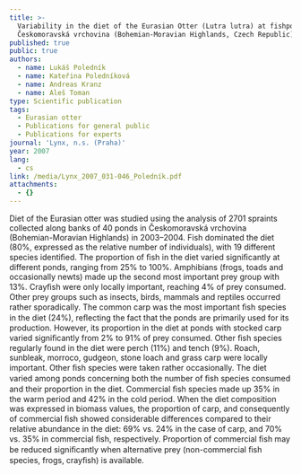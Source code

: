 ```yaml
---
title: >-
  Variability in the diet of the Eurasian Otter (Lutra lutra) at fishponds in
  Českomoravská vrchovina (Bohemian-Moravian Highlands, Czech Republic)
published: true
public: true
authors:
  - name: Lukáš Poledník
  - name: Kateřina Poledníková
  - name: Andreas Kranz
  - name: Aleš Toman
type: Scientific publication
tags:
  - Eurasian otter
  - Publications for general public
  - Publications for experts
journal: 'Lynx, n.s. (Praha)'
year: 2007
lang:
  - cs
link: /media/Lynx_2007_031-046_Poledník.pdf
attachments:
  - {}
---
```

Diet of the Eurasian otter was studied using the analysis of 2701 spraints collected along banks of 40 ponds in Českomoravská vrchovina (Bohemian-Moravian Highlands) in 2003–2004. Fish dominated the diet (80%, expressed as the relative number of individuals), with 19 different species identiﬁed. The proportion of ﬁsh in the diet varied signiﬁcantly at different ponds, ranging from 25% to 100%. Amphibians (frogs, toads and occasionally newts) made up the second most important prey group with 13%. Crayﬁsh were only locally important, reaching 4% of prey consumed. Other prey groups such as insects, birds, mammals and reptiles occurred rather sporadically. The common carp was the most important ﬁsh species in the diet (24%), reﬂecting the fact that the ponds are primarily used for its production. However, its proportion in the diet at ponds with stocked carp varied signiﬁcantly from 2% to 91% of prey consumed. Other ﬁsh species regularly found in the diet were perch (11%) and tench (9%). Roach, sunbleak, morroco, gudgeon, stone loach and grass carp were locally important. Other ﬁsh species were taken rather occasionally. The diet varied among ponds concerning both the number of ﬁsh species consumed and their proportion in the diet. Commercial ﬁsh species made up 35% in the warm period and 42% in the cold period. When the diet composition was expressed in biomass values, the proportion of carp, and consequently of commercial ﬁsh showed considerable differences compared to their relative abundance in the diet: 69% vs. 24% in the case of carp, and 70% vs. 35% in commercial ﬁsh, respectively. Proportion of commercial ﬁsh may be reduced signiﬁcantly when alternative prey (non-commercial ﬁsh species, frogs, crayﬁsh) is available.

